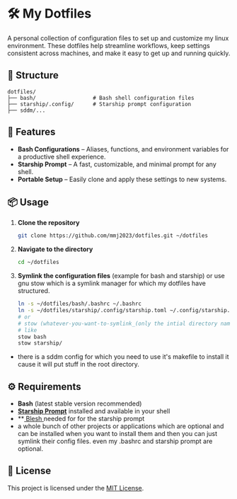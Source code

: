 # 🛠️ My Dotfiles

A personal collection of configuration files to set up and customize my linux environment.
These dotfiles help streamline workflows, keep settings consistent across machines, and make it easy to get up and running quickly.

## 📂 Structure

```
dotfiles/
├── bash/                  # Bash shell configuration files
├── starship/.config/      # Starship prompt configuration
├── sddm/...
```

## 🚀 Features

- **Bash Configurations** – Aliases, functions, and environment variables for a productive shell experience.
- **Starship Prompt** – A fast, customizable, and minimal prompt for any shell.
- **Portable Setup** – Easily clone and apply these settings to new systems.

## 📦 Usage

1. **Clone the repository**
   ```bash
   git clone https://github.com/mmj2023/dotfiles.git ~/dotfiles
   ```

2. **Navigate to the directory**
   ```bash
   cd ~/dotfiles
   ```

3. **Symlink the configuration files** (example for bash and starship) or use gnu stow which is a symlink manager for which my dotfiles have structured.
   ```bash
   ln -s ~/dotfiles/bash/.bashrc ~/.bashrc
   ln -s ~/dotfiles/starship/.config/starship.toml ~/.config/starship.toml
   # or
   # stow (whatever-you-want-to-symlink_(only the intial directory name in dotfiles/))/
   # like
   stow bash
   stow starship/
   ```
- there is a sddm config for which you need to use it's makefile to install it cause it will put stuff in the root directory.

## ⚙️ Requirements

- **Bash** (latest stable version recommended)
- **[Starship Prompt](https://starship.rs/)** installed and available in your shell
- **[ Blesh ](https://github.com/akinomyoga/ble.sh) needed for for the starship prompt
- a whole bunch of other projects or applications which are optional and can be installed when you want to install them and then you can just symlink their config files. even my .bashrc and starship prompt are optional.

## 📜 License

This project is licensed under the [MIT License](LICENSE).

